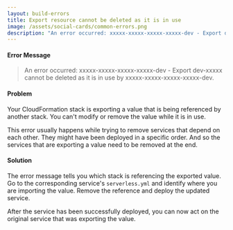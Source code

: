 ```yaml
---
layout: build-errors
title: Export resource cannot be deleted as it is in use
image: /assets/social-cards/common-errors.png
description: "An error occurred: xxxxx-xxxxx-xxxxx-xxxxx-dev - Export dev-xxxxx cannot be deleted as it is in use by xxxxx-xxxxx-xxxxx-xxxxx-dev."
---
```


#### Error Message

> An error occurred: xxxxx-xxxxx-xxxxx-xxxxx-dev - Export dev-xxxxx cannot be deleted as it is in use by xxxxx-xxxxx-xxxxx-xxxxx-dev.


#### Problem

Your CloudFormation stack is exporting a value that is being referenced by another stack. You can't modify or remove the value while it is in use.

This error usually happens while trying to remove services that depend on each other. They might have been deployed in a specific order. And so the services that are exporting a value need to be removed at the end.


#### Solution

The error message tells you which stack is referencing the exported value. Go to the corresponding service's `serverless.yml` and identify where you are importing the value. Remove the reference and deploy the updated service.

After the service has been successfully deployed, you can now act on the original service that was exporting the value.
